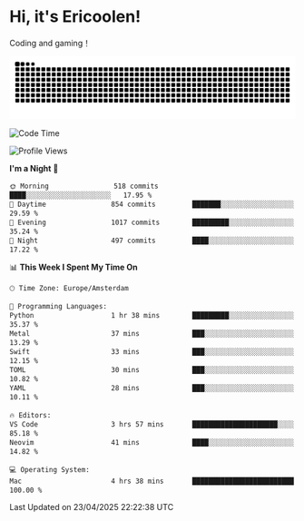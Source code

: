 # Hi, it's Ericoolen!
Coding and gaming！

<picture>
  <source media="(prefers-color-scheme: dark)" srcset="https://raw.githubusercontent.com/Eric-Song-Nop/Eric-Song-Nop/output/github-contribution-grid-snake-dark.svg">
  <source media="(prefers-color-scheme: light)" srcset="https://raw.githubusercontent.com/Eric-Song-Nop/Eric-Song-Nop/output/github-contribution-grid-snake.svg">
  <img alt="github contribution grid snake animation" src="https://raw.githubusercontent.com/Eric-Song-Nop/Eric-Song-Nop/output/github-contribution-grid-snake.svg">
</picture>

<!--START_SECTION:waka-->
![Code Time](http://img.shields.io/badge/Code%20Time-1%2C810%20hrs%2048%20mins-blue)

![Profile Views](http://img.shields.io/badge/Profile%20Views-1-blue)

**I'm a Night 🦉** 

```text
🌞 Morning                518 commits         ████░░░░░░░░░░░░░░░░░░░░░   17.95 % 
🌆 Daytime                854 commits         ███████░░░░░░░░░░░░░░░░░░   29.59 % 
🌃 Evening                1017 commits        █████████░░░░░░░░░░░░░░░░   35.24 % 
🌙 Night                  497 commits         ████░░░░░░░░░░░░░░░░░░░░░   17.22 % 
```


📊 **This Week I Spent My Time On** 

```text
🕑︎ Time Zone: Europe/Amsterdam

💬 Programming Languages: 
Python                   1 hr 38 mins        █████████░░░░░░░░░░░░░░░░   35.37 % 
Metal                    37 mins             ███░░░░░░░░░░░░░░░░░░░░░░   13.29 % 
Swift                    33 mins             ███░░░░░░░░░░░░░░░░░░░░░░   12.15 % 
TOML                     30 mins             ███░░░░░░░░░░░░░░░░░░░░░░   10.82 % 
YAML                     28 mins             ███░░░░░░░░░░░░░░░░░░░░░░   10.11 % 

🔥 Editors: 
VS Code                  3 hrs 57 mins       █████████████████████░░░░   85.18 % 
Neovim                   41 mins             ████░░░░░░░░░░░░░░░░░░░░░   14.82 % 

💻 Operating System: 
Mac                      4 hrs 38 mins       █████████████████████████   100.00 % 
```


 Last Updated on 23/04/2025 22:22:38 UTC
<!--END_SECTION:waka-->
